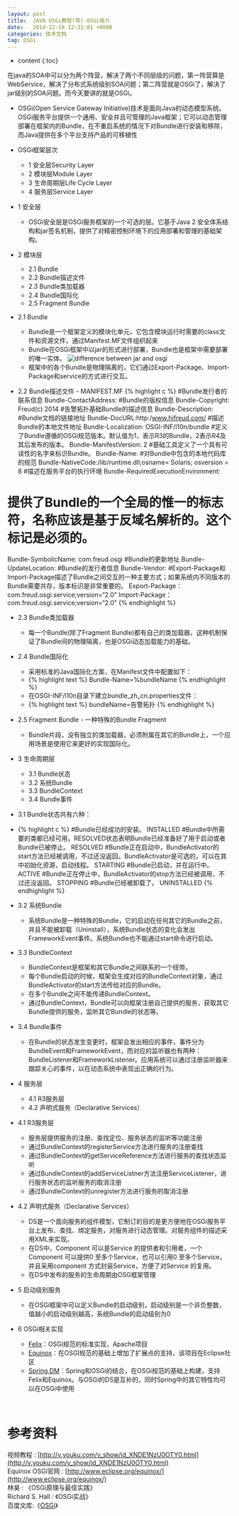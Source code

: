 ```yaml
---
layout: post
title:  JAVA OSGi教程(零)-OSGi简介
date:   2014-12-18 12:31:01 +0800
categories: 技术文档
tag: OSGi
---
```


* content
{:toc}


在java的SOA中可以分为两个阵营，解决了两个不同层级的问题，第一阵营算是WebService，解决了分布式系统级别SOA问题；第二阵营就是OSGi了，解决了jar级别的SOA问题。而今天要讲的就是OSGi。

* OSGi(Open Service Gateway Initiative)技术是面向Java的动态模型系统。OSGi服务平台提供一个通用、安全并且可管理的Java框架；它可以动态管理部署在框架内的Bundle，在不重启系统的情况下对Bundle进行安装和移除，而Java提供在多个平台支持产品的可移植性

* OSGi框架层次
	- 1 安全层Security Layer	
	- 2 模块层Module Layer
	- 3 生命周期层Life Cycle Layer
	- 4 服务层Service Layer

* 1 安全层
	- OSGi安全层是OSGi服务框架的一个可选的层。它基于Java 2 安全体系结构和jar签名机制，提供了对精密控制环境下的应用部署和管理的基础架构。

* 2 模块层
	- 2.1 Bundle
	- 2.2 Bundle描述文件
	- 2.3 Bundle类加载器
	- 2.4 Bundle国际化
	- 2.5 Fragment Bundle

* 2.1 Bundle
	* Bundle是一个框架定义的模块化单元，它包含模块运行时需要的class文件和资源文件，通过Manifest.MF文件组织起来
	* Bundle在OSGi框架中以jar的形式进行部署，Bundle也是框架中需要部署的唯一实体。
	![difference between jar and osgi](/images/blog/osgi/0_introduction/1_difference_between_OSGI-bundle_and_Jar.png)
	* 框架中的各个Bundle是物理隔离的，它们通过Export-Package、Import-Package和service的方式进行交互。

* 2.2 Bundle描述文件 - MANIFEST.MF
{% highlight c %}
#Bundle发行者的联系信息
Bundle-ContactAddress:
#Bundle的版权信息
Bundle-Copyright: Freud(c) 2014
#告警拓扑基础Bundle的描述信息
Bundle-Description: 
#Bundle文档的链接地址
Bundle-DocURL:http:/www.hifreud.com/
#描述Bundle的本地文件地址
Bundle-Localization: OSGI-INF/l10n/bundle
#定义了Bundle遵循的OSGi规范版本。默认值为1，表示R3的Bundle，2表示R4及其后发布的版本。
Bundle-ManifestVersion: 2
#基础工具定义了一个具有可读性的名字来标识Bundle。
Bundle-Name: 
#对Bundle中包含的本地代码库的规范
Bundle-NativeCode:/lib/runtime.dll;osname= Solaris; osversion = 8
#描述在服务平台的执行环境
Bundle-RequiredExecutionEnvironment:
# 提供了Bundle的一个全局的惟一的标志符，名称应该是基于反域名解析的。这个标记是必须的。
Bundle-SymbolicName: com.freud.osgi
#Bundle的更新地址
Bundle-UpdateLocation: 
#Bundle的发行者信息
Bundle-Vendor: 
#Export-Package和Import-Package描述了Bundle之间交互的一种主要方式；如果系统内不同版本的Bundle需要共存，版本标识是非常重要的。
Export-Package：com.freud.osgi.service;version=“2.0”
Import-Package：com.freud.osgi.service;version=“2.0”
{% endhighlight %}

* 2.3 Bundle类加载器
	* 每一个Bundle(除了Fragment Bundle)都有自己的类加载器，这种机制保证了Bundle间的物理隔离，也是OSGi动态加载能力的基础。

* 2.4 Bundle国际化
	* 采用标准的Java国际化方案，在Manifest文件中配置如下：
	* {% highlight text %}
	Bundle-Name=%bundleName
	{% endhighlight %}
	* 在OSGI-INF/l10n目录下建立bundle_zh_cn.properties文件：
	* {% highlight text %}
	bundleName=告警拓扑
	{% endhighlight %}

* 2.5 Fragment Bundle - 一种特殊的Bundle Fragment
	* Bundle片段，没有独立的类加载器，必须附属在其它的Bundle上，一个应用场景是使用它来更好的实现国际化。

* 3 生命周期层
	* 3.1 Bundle状态
	* 3.2 系统Bundle
	* 3.3 BundleContext
	* 3.4 Bundle事件

* 3.1 Bundle状态共有六种：
* {% highlight c %}
#Bundle已经成功的安装。
INSTALLED
#Bundle中所需要的类都已经可用，RESOLVED状态表明Bundle已经准备好了用于启动或者Bundle已被停止。
RESOLVED
#Bundle正在启动中，BundleActivator的start方法已经被调用，不过还没返回。BundleActivator是可选的，可以在其中初始化资源，启动线程。
STARTING
#Bundle已启动，并在运行中。
ACTIVE
#Bundle正在停止中，BundleActivator的stop方法已经被调用，不过还没返回。
STOPPING
#Bundle已经被卸载了。
UNINSTALLED
{% endhighlight %}


* 3.2 系统Bundle
	* 系统Bundle是一种特殊的Bundle，它的启动在任何其它的Bundle之前，并且不能被卸载（Uninstall），系统Bundle状态的变化会发出FrameworkEvent事件。系统Bundle也不能通过start命令进行启动。

* 3.3 BundleContext
	* BundleContext是框架和其它Bundle之间联系的一个纽带。
	* 每个Bundle启动的时候，框架会生成对应的BundleContext对象，通过BundleActivator的start方法传给对应的Bundle。
	* 在多个Bundle之间不能传递BundleContext。
	* 通过BundleContext，Bundle可以向框架注册自己提供的服务，获取其它Bundle提供的服务，监听其它Bundle的状态等。

* 3.4 Bundle事件
	* 在Bundle的状态发生变更时，框架会发出相应的事件，事件分为BundleEvent和FrameworkEvent，而对应的监听器也有两种：BundleListener和FrameworkListener。应用系统可以通过注册监听器来跟踪关心的事件，以在动态系统中表现出正确的行为。


* 4 服务层
	* 4.1 R3服务层
	* 4.2 声明式服务（Declarative Services）

* 4.1 R3服务层
	* 服务层提供服务的注册、查找定位、服务状态的监听等功能注册
	* 通过BundleContext的registerService方法进行服务的注册查找
	* 通过BundleContext的getServiceReference方法进行服务的查找状态监听
	* 通过BundleContext的addServiceListner方法注册ServiceListener，进行服务状态的监听服务的取消注册
	* 通过BundleContext的unregister方法进行服务的取消注册

* 4.2 声明式服务（Declarative Services）
	* DS是一个面向服务的组件模型，它制订的目的是更方便地在OSGi服务平台上发布、查找、绑定服务，对服务进行动态管理。对服务组件的描述采用XML来实现。
	* 在DS中，Component 可以是Service 的提供者和引用者，一个Component 可以提供0 至多个Service，也可以引用0 至多个Service，并且采用component 方式封装Service，方便了对Service 的复用。
	* 在DS中发布的服务的生命周期由OSG框架管理

* 5 启动级别服务
	* 在OSGi框架中可以定义Bundle的启动级别，启动级别是一个非负整数，值越小的启动级别越高，系统Bundle的启动级别为0

* 6 OSGi相关实现
	* [Felix](http://felix.apache.org/)：OSGi规范的标准实现，Apache项目
	* [Equinox](http://www.eclipse.org/equinox/)：在OSGI规范的基础上增加了扩展点的支持，该项目在Eclipse社区
	* [Spring DM](http://spring.io/projects)：Spring和OSGi的结合，在OSGi规范的基础上构建，支持Felix和Equinox。与OSGi的DS是互补的，同时Spring中的其它特性均可以在OSGi中使用

<br/>

参考资料
================================

视频教程 : [http://v.youku.com/v_show/id_XNDE1NzU0OTY0.html](http://v.youku.com/v_show/id_XNDE1NzU0OTY0.html)
<br/>
Equinox OSGi官网 : [http://www.eclipse.org/equinox/](http://www.eclipse.org/equinox/)
<br/>
林昊 : 《OSGi原理与最佳实践》
<br/>
Richard S. Hall : 《OSGi实战》
<br />
百度文库:《[OSGi](http://wenku.baidu.com/link?url=qXGnTGaAYk__uLiPohhnQpfyR-yWsyW88GFmyREDf4EyHiFd1dulfX8-7K698euO98UryZKd2QPEMbtVoX--5IRRA-QVFrDvy6kh49e4sBy)》